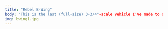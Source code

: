 ```yaml
---
title: "Rebel B-Wing"
body: "This is the last (full-size) 3-3/4"-scale vehicle I've made to date.  This is a wooden B-Wing that I'm making for my 3rd nephew.  It features:  Foldable and lockable wings, and a rotating cockpit.  I may add landing gear and perhaps spring-loaded lasers/missiles later."
img: bwing1.jpg
---
```


